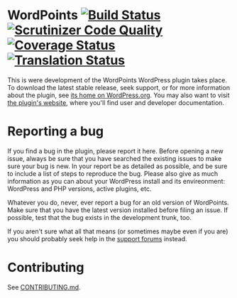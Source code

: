 WordPoints [![Build Status](https://travis-ci.org/WordPoints/wordpoints.png?branch=master)](https://travis-ci.org/WordPoints/wordpoints) [![Scrutinizer Code Quality](https://scrutinizer-ci.com/g/WordPoints/wordpoints/badges/quality-score.png?b=master)](https://scrutinizer-ci.com/g/WordPoints/wordpoints/?branch=master) [![Coverage Status](https://img.shields.io/coveralls/WordPoints/wordpoints.svg)](https://coveralls.io/r/WordPoints/wordpoints?branch=master) [![Translation Status](https://hosted.weblate.org/widgets/wordpoints/-/shields-badge.svg)](https://hosted.weblate.org/engage/wordpoints/?utm_source=widget)
==========

This is were development of the WordPoints WordPress plugin takes place. To
download the latest stable release, seek support, or for more information about the
plugin, see [its home on WordPress.org](http://wordpress.org/plugins/wordpoints/).
You may also want to visit [the plugin's website](http://wordpoints.org/), where
you'll find user and developer documentation.

# Reporting a bug #

If you find a bug in the plugin, please report it here. Before opening a new issue,
always be sure that you have searched the existing issues to make sure your bug is
new. In your report be as detailed as possible, and be sure to include a list of
steps to reproduce the bug. Please also give as much information as you can about
your WordPress install and its envireonment: WordPress and PHP versions, active
plugins, etc.

Whatever you do, never, ever report a bug for an old version of WordPoints. Make sure
that you have the latest version installed before filing an issue. If possible, test
that the bug exists in the development trunk, too.

If you aren't sure what all that means (or sometimes maybe even if you are) you
should probably seek help in the [support forums](http://wordpress.org/support/plugin/wordpoints)
instead.

# Contributing #

See [CONTRIBUTING.md](CONTRIBUTING.md).
